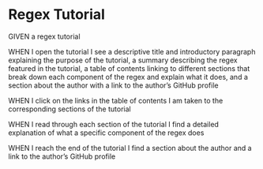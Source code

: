 # Regex Tutorial

GIVEN a regex tutorial

WHEN I open the tutorial I see a descriptive title and introductory paragraph explaining the purpose of the tutorial, a summary describing the regex featured in the tutorial, a table of contents linking to different sections that break down each component of the regex and explain what it does, and a section about the author with a link to the author’s GitHub profile

WHEN I click on the links in the table of contents I am taken to the corresponding sections of the tutorial

WHEN I read through each section of the tutorial I find a detailed explanation of what a specific component of the regex does

WHEN I reach the end of the tutorial I find a section about the author and a link to the author’s GitHub profile